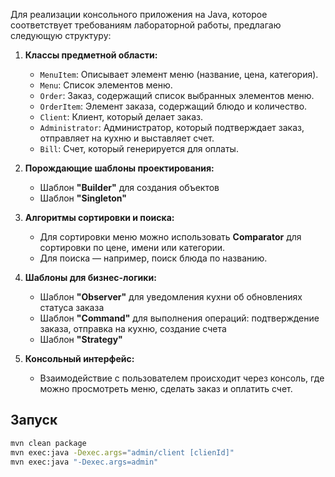 
Для реализации консольного приложения на Java, которое соответствует требованиям лабораторной работы, предлагаю следующую структуру:

1. **Классы предметной области:**
   - `MenuItem`: Описывает элемент меню (название, цена, категория).
   - `Menu`: Список элементов меню.
   - `Order`: Заказ, содержащий список выбранных элементов меню.
   - `OrderItem`: Элемент заказа, содержащий блюдо и количество.
   - `Client`: Клиент, который делает заказ.
   - `Administrator`: Администратор, который подтверждает заказ, отправляет на кухню и выставляет счет.
   - `Bill`: Счет, который генерируется для оплаты.

2. **Порождающие шаблоны проектирования:**
   - Шаблон **"Builder"** для создания объектов
   - Шаблон **"Singleton"**

3. **Алгоритмы сортировки и поиска:**
   - Для сортировки меню можно использовать **Comparator** для сортировки по цене, имени или категории.
   - Для поиска — например, поиск блюда по названию.

4. **Шаблоны для бизнес-логики:**
   - Шаблон **"Observer"** для уведомления кухни об обновлениях статуса заказа
   - Шаблон **"Command"** для выполнения операций: подтверждение заказа, отправка на кухню, создание счета
   - Шаблон **"Strategy"**

5. **Консольный интерфейс:**
   - Взаимодействие с пользователем происходит через консоль, где можно просмотреть меню, сделать заказ и оплатить счет.

## Запуск
``` bash
mvn clean package
mvn exec:java -Dexec.args="admin/client [clienId]"
mvn exec:java "-Dexec.args=admin"
```

